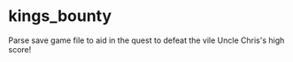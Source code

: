 # kings_bounty

Parse save game file to aid in the quest to defeat the vile Uncle Chris's high score!
